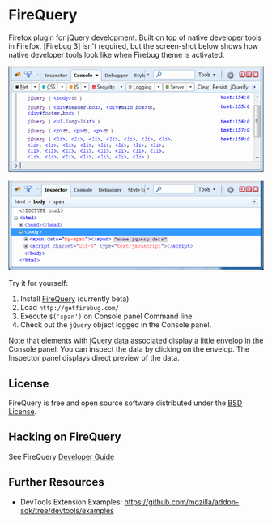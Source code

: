 FireQuery
=========

Firefox plugin for jQuery development. Built on top of native
developer tools in Firefox. [Firebug 3] isn't required, but the
screen-shot below shows how native developer tools look like
when Firebug theme is activated.

![](https://raw.githubusercontent.com/firebug/firequery/master/docs/images/console.png)

![](https://raw.githubusercontent.com/firebug/firequery/master/docs/images/inspector.png)

Try it for yourself:

1. Install [FireQuery](https://github.com/firebug/firequery/releases) (currently beta)
2. Load `http://getfirebug.com/`
3. Execute `$('span')` on Console panel Command line.
4. Check out the `jQuery` object logged in the Console panel.

Note that elements with [jQuery data](http://api.jquery.com/data/) associated
display a little envelop in the Console panel. You can inspect the data by clicking
on the envelop. The Inspector panel displays direct preview of the data.

License
-------
FireQuery is free and open source software distributed under the
[BSD License](https://github.com/firebug/firequery/blob/master/license.txt).

Hacking on FireQuery
--------------------
See FireQuery [Developer Guide](https://github.com/firebug/firequery/wiki/Developer-Guide)

Further Resources
-----------------
* DevTools Extension Examples: https://github.com/mozilla/addon-sdk/tree/devtools/examples

